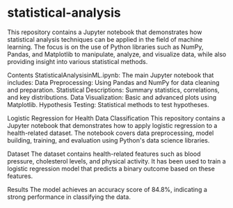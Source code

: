 # statistical-analysis
This repository contains a Jupyter notebook that demonstrates how statistical analysis techniques can be applied in the field of machine learning. The focus is on the use of Python libraries such as NumPy, Pandas, and Matplotlib to manipulate, analyze, and visualize data, while also providing insight into various statistical methods.

Contents StatisticalAnalysisinML.ipynb: The main Jupyter notebook that includes: Data Preprocessing: Using Pandas and NumPy for data cleaning and preparation. Statistical Descriptions: Summary statistics, correlations, and key distributions. Data Visualization: Basic and advanced plots using Matplotlib. Hypothesis Testing: Statistical methods to test hypotheses.

Logistic Regression for Health Data Classification
This repository contains a Jupyter notebook that demonstrates how to apply logistic regression to a health-related dataset. The notebook covers data preprocessing, model building, training, and evaluation using Python's data science libraries.

Dataset
The dataset contains health-related features such as blood pressure, cholesterol levels, and physical activity. It has been used to train a logistic regression model that predicts a binary outcome based on these features.

Results
The model achieves an accuracy score of 84.8%, indicating a strong performance in classifying the data.
